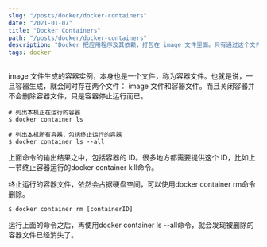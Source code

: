 ```yaml
---
slug: "/posts/docker/docker-containers"
date: "2021-01-07"
title: "Docker Containers"
path: "/posts/docker/docker-containers"
description: "Docker 把应用程序及其依赖，打包在 image 文件里面。只有通过这个文件，才能生成 Docker 容器"
tags: docker
---
```


image 文件生成的容器实例，本身也是一个文件，称为容器文件。也就是说，一旦容器生成，就会同时存在两个文件： image 文件和容器文件。而且关闭容器并不会删除容器文件，只是容器停止运行而已。

``` shell
# 列出本机正在运行的容器
$ docker container ls
```

``` shell
# 列出本机所有容器，包括终止运行的容器
$ docker container ls --all
```

上面命令的输出结果之中，包括容器的 ID。很多地方都需要提供这个 ID，比如上一节终止容器运行的docker container kill命令。

终止运行的容器文件，依然会占据硬盘空间，可以使用docker container rm命令删除。

``` shell
$ docker container rm [containerID]
```
运行上面的命令之后，再使用docker container ls --all命令，就会发现被删除的容器文件已经消失了。